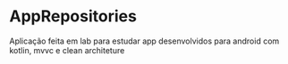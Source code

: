 # AppRepositories
Aplicação feita em lab para estudar app desenvolvidos para android com kotlin, mvvc e clean architeture
